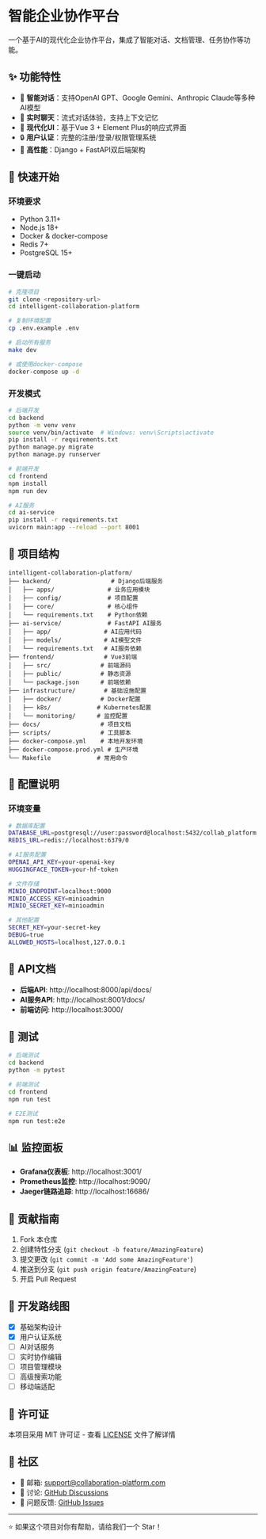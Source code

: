 # 智能企业协作平台

一个基于AI的现代化企业协作平台，集成了智能对话、文档管理、任务协作等功能。

## ✨ 功能特性

- 🤖 **智能对话**：支持OpenAI GPT、Google Gemini、Anthropic Claude等多种AI模型
- 💬 **实时聊天**：流式对话体验，支持上下文记忆
- 📱 **现代化UI**：基于Vue 3 + Element Plus的响应式界面
- 🔒 **用户认证**：完整的注册/登录/权限管理系统
- 🚀 **高性能**：Django + FastAPI双后端架构

## 🚀 快速开始

### 环境要求
- Python 3.11+
- Node.js 18+
- Docker & docker-compose
- Redis 7+
- PostgreSQL 15+

### 一键启动
```bash
# 克隆项目
git clone <repository-url>
cd intelligent-collaboration-platform

# 复制环境配置
cp .env.example .env

# 启动所有服务
make dev

# 或使用docker-compose
docker-compose up -d
```

### 开发模式
```bash
# 后端开发
cd backend
python -m venv venv
source venv/bin/activate  # Windows: venv\Scripts\activate
pip install -r requirements.txt
python manage.py migrate
python manage.py runserver

# 前端开发
cd frontend
npm install
npm run dev

# AI服务
cd ai-service
pip install -r requirements.txt
uvicorn main:app --reload --port 8001
```

## 📁 项目结构

```
intelligent-collaboration-platform/
├── backend/                 # Django后端服务
│   ├── apps/               # 业务应用模块
│   ├── config/             # 项目配置
│   ├── core/               # 核心组件
│   └── requirements.txt    # Python依赖
├── ai-service/             # FastAPI AI服务
│   ├── app/               # AI应用代码
│   ├── models/            # AI模型文件
│   └── requirements.txt   # AI服务依赖
├── frontend/              # Vue3前端
│   ├── src/              # 前端源码
│   ├── public/           # 静态资源
│   └── package.json      # 前端依赖
├── infrastructure/        # 基础设施配置
│   ├── docker/           # Docker配置
│   ├── k8s/             # Kubernetes配置
│   └── monitoring/      # 监控配置
├── docs/                 # 项目文档
├── scripts/              # 工具脚本
├── docker-compose.yml    # 本地开发环境
├── docker-compose.prod.yml # 生产环境
└── Makefile             # 常用命令
```

## 🔧 配置说明

### 环境变量
```bash
# 数据库配置
DATABASE_URL=postgresql://user:password@localhost:5432/collab_platform
REDIS_URL=redis://localhost:6379/0

# AI服务配置
OPENAI_API_KEY=your-openai-key
HUGGINGFACE_TOKEN=your-hf-token

# 文件存储
MINIO_ENDPOINT=localhost:9000
MINIO_ACCESS_KEY=minioadmin
MINIO_SECRET_KEY=minioadmin

# 其他配置
SECRET_KEY=your-secret-key
DEBUG=true
ALLOWED_HOSTS=localhost,127.0.0.1
```

## 📖 API文档

- **后端API**: http://localhost:8000/api/docs/
- **AI服务API**: http://localhost:8001/docs/
- **前端访问**: http://localhost:3000/

## 🧪 测试

```bash
# 后端测试
cd backend
python -m pytest

# 前端测试
cd frontend
npm run test

# E2E测试
npm run test:e2e
```

## 📊 监控面板

- **Grafana仪表板**: http://localhost:3001/
- **Prometheus监控**: http://localhost:9090/
- **Jaeger链路追踪**: http://localhost:16686/

## 🤝 贡献指南

1. Fork 本仓库
2. 创建特性分支 (`git checkout -b feature/AmazingFeature`)
3. 提交更改 (`git commit -m 'Add some AmazingFeature'`)
4. 推送到分支 (`git push origin feature/AmazingFeature`)
5. 开启 Pull Request

## 📝 开发路线图

- [x] 基础架构设计
- [x] 用户认证系统
- [ ] AI对话服务
- [ ] 实时协作编辑
- [ ] 项目管理模块
- [ ] 高级搜索功能
- [ ] 移动端适配

## 📄 许可证

本项目采用 MIT 许可证 - 查看 [LICENSE](LICENSE) 文件了解详情

## 💬 社区

- 📧 邮箱: support@collaboration-platform.com
- 💬 讨论: [GitHub Discussions](https://github.com/your-username/intelligent-collaboration-platform/discussions)
- 🐛 问题反馈: [GitHub Issues](https://github.com/your-username/intelligent-collaboration-platform/issues)

---

⭐ 如果这个项目对你有帮助，请给我们一个 Star！